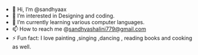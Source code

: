 - 👋 Hi, I’m @sandhyaax
- 👀 I’m interested in Designing and coding.
- 🌱 I’m currently learning various computer languages.
- 📫 How to reach me @sandhyashalini779@gmail.com
- ⚡ Fun fact: I love painting ,singing ,dancing , reading books and cooking as well.

<!---
sandhyaax/sandhyaax is a ✨ special ✨ repository because its `README.md` (this file) appears on your GitHub profile.
You can click the Preview link to take a look at your changes.
--->
